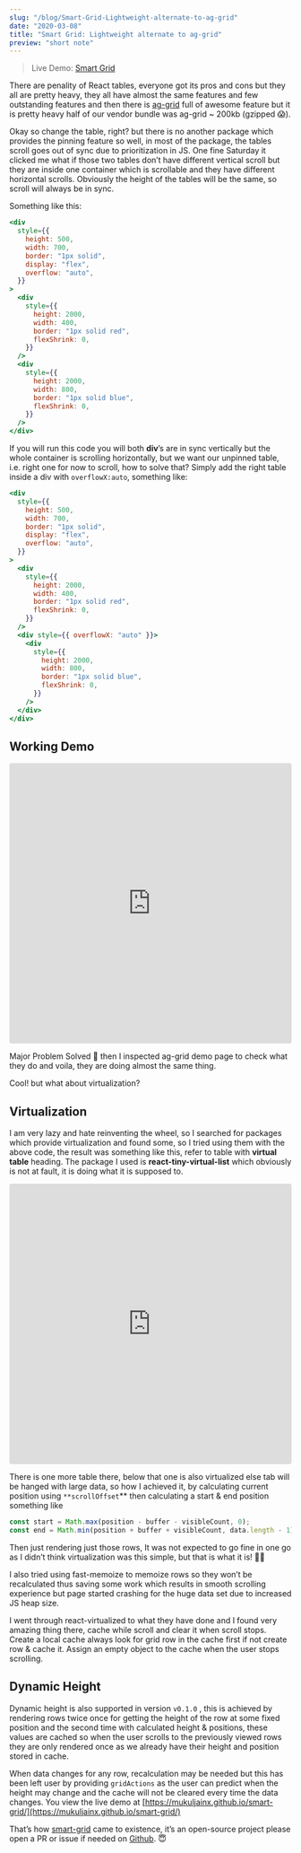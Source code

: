 ```yaml
---
slug: "/blog/Smart-Grid-Lightweight-alternate-to-ag-grid"
date: "2020-03-08"
title: "Smart Grid: Lightweight alternate to ag-grid"
preview: "short note"
---
```


> Live Demo: [Smart Grid](https://mukuljainx.github.io/smart-grid/)

There are penality of React tables, everyone got its pros and cons but they all are pretty heavy, they all have almost the same features and few outstanding features and then there is [ag-grid](https://www.ag-grid.com/) full of awesome feature but it is pretty heavy half of our vendor bundle was ag-grid ~ 200kb (gzipped 😱).

Okay so change the table, right? but there is no another package which provides the pinning feature so well, in most of the package, the tables scroll goes out of sync due to prioritization in JS. One fine Saturday it clicked me what if those two tables don’t have different vertical scroll but they are inside one container which is scrollable and they have different horizontal scrolls. Obviously the height of the tables will be the same, so scroll will always be in sync.

Something like this:

```jsx
<div
  style={{
    height: 500,
    width: 700,
    border: "1px solid",
    display: "flex",
    overflow: "auto",
  }}
>
  <div
    style={{
      height: 2000,
      width: 400,
      border: "1px solid red",
      flexShrink: 0,
    }}
  />
  <div
    style={{
      height: 2000,
      width: 800,
      border: "1px solid blue",
      flexShrink: 0,
    }}
  />
</div>
```

If you will run this code you will both **div**’s are in sync vertically but the whole container is scrolling horizontally, but we want our unpinned table, i.e. right one for now to scroll, how to solve that? Simply add the right table inside a div with `overflowX:auto`, something like:

```jsx
<div
  style={{
    height: 500,
    width: 700,
    border: "1px solid",
    display: "flex",
    overflow: "auto",
  }}
>
  <div
    style={{
      height: 2000,
      width: 400,
      border: "1px solid red",
      flexShrink: 0,
    }}
  />
  <div style={{ overflowX: "auto" }}>
    <div
      style={{
        height: 2000,
        width: 800,
        border: "1px solid blue",
        flexShrink: 0,
      }}
    />
  </div>
</div>
```

## Working Demo

<iframe src="https://codesandbox.io/embed/sad-kilby-0y4pl?fontsize=14&hidenavigation=1&theme=dark&view=preview"
     style="width:100%; height:500px; border:0; border-radius: 4px; overflow:hidden;"
     title="virtualized-table"
     allow="accelerometer; ambient-light-sensor; camera; encrypted-media; geolocation; gyroscope; hid; microphone; midi; payment; usb; vr; xr-spatial-tracking"
     sandbox="allow-forms allow-modals allow-popups allow-presentation allow-same-origin allow-scripts"
   ></iframe>

Major Problem Solved 🎉 then I inspected ag-grid demo page to check what they do and voila, they are doing almost the same thing.

Cool! but what about virtualization?

## Virtualization

I am very lazy and hate reinventing the wheel, so I searched for packages which provide virtualization and found some, so I tried using them with the above code, the result was something like this, refer to table with **virtual table** heading. The package I used is **react-tiny-virtual-list** which obviously is not at fault, it is doing what it is supposed to.

<iframe src="https://codesandbox.io/embed/table-virtual-j1o8u?fontsize=14&hidenavigation=1&theme=dark&view=preview"
     style="width:100%; height:500px; border:0; border-radius: 4px; overflow:hidden;"
     title="table-virtual"
     allow="accelerometer; ambient-light-sensor; camera; encrypted-media; geolocation; gyroscope; hid; microphone; midi; payment; usb; vr; xr-spatial-tracking"
     sandbox="allow-forms allow-modals allow-popups allow-presentation allow-same-origin allow-scripts"
   ></iframe>

There is one more table there, below that one is also virtualized else tab will be hanged with large data, so how I achieved it, by calculating current position using `**scrollOffset`\*\* then calculating a start & end position something like

```jsx
const start = Math.max(position - buffer - visibleCount, 0);
const end = Math.min(position + buffer + visibleCount, data.length - 1);
```

Then just rendering just those rows, It was not expected to go fine in one go as I didn’t think virtualization was this simple, but that is what it is! 🙅‍♂️

I also tried using fast-memoize to memoize rows so they won’t be recalculated thus saving some work which results in smooth scrolling experience but page started crashing for the huge data set due to increased JS heap size.

I went through react-virtualized to what they have done and I found very amazing thing there, cache while scroll and clear it when scroll stops. Create a local cache always look for grid row in the cache first if not create row & cache it. Assign an empty object to the cache when the user stops scrolling.

## Dynamic Height

Dynamic height is also supported in version `v0.1.0` , this is achieved by rendering rows twice once for getting the height of the row at some fixed position and the second time with calculated height & positions, these values are cached so when the user scrolls to the previously viewed rows they are only rendered once as we already have their height and position stored in cache.

When data changes for any row, recalculation may be needed but this has been left user by providing `gridActions` as the user can predict when the height may change and the cache will not be cleared every time the data changes. You view the live demo at [https://mukuljainx.github.io/smart-grid/](https://mukuljainx.github.io/smart-grid/)

That’s how [smart-grid](https://mukuljainx.github.io/smart-grid/) came to existence, it’s an open-source project please open a PR or issue if needed on [Github](https://github.com/mukuljainx/smart-grid). 😇

